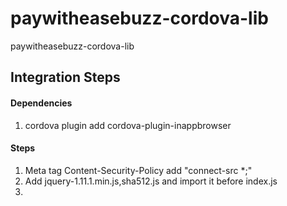 # paywitheasebuzz-cordova-lib
paywitheasebuzz-cordova-lib

## Integration Steps

#### Dependencies
1. cordova plugin add cordova-plugin-inappbrowser

#### Steps
1. Meta tag Content-Security-Policy add "connect-src *;"
2. Add jquery-1.11.1.min.js,sha512.js and import it before index.js
3. 
